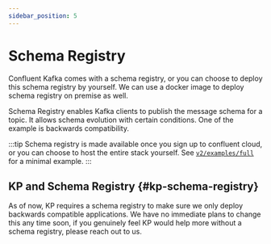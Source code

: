```yaml
---
sidebar_position: 5
---
```

# Schema Registry
Confluent Kafka comes with a schema registry, or you can choose to deploy this schema registry by yourself.
We can use a docker image to deploy schema registry on premise as well.

Schema Registry enables Kafka clients to publish the message schema for a topic.
It allows schema evolution with certain conditions. One of the example is backwards compatibility.

:::tip
Schema registry is made available once you sign up to confluent cloud, or you can choose to host the entire stack yourself.
See [`v2/examples/full`](https://github.com/honestbank/kp/tree/main/v2/examples/full) for a minimal example.
:::

## KP and Schema Registry {#kp-schema-registry}
As of now, KP requires a schema registry to make sure we only deploy backwards compatible applications.
We have no immediate plans to change this any time soon,
if you genuinely feel KP would help more without a schema registry, please reach out to us.
